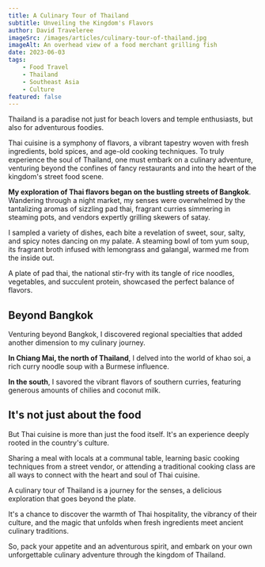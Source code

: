 ```yaml
---
title: A Culinary Tour of Thailand
subtitle: Unveiling the Kingdom's Flavors
author: David Traveleree
imageSrc: /images/articles/culinary-tour-of-thailand.jpg
imageAlt: An overhead view of a food merchant grilling fish
date: 2023-06-03
tags:
    - Food Travel
    - Thailand
    - Southeast Asia
    - Culture
featured: false
---
```


Thailand is a paradise not just for beach lovers and temple enthusiasts, but also for adventurous foodies.

Thai cuisine is a symphony of flavors, a vibrant tapestry woven with fresh ingredients, bold spices, and age-old cooking techniques. To truly experience the soul of Thailand, one must embark on a culinary adventure, venturing beyond the confines of fancy restaurants and into the heart of the kingdom's street food scene.

**My exploration of Thai flavors began on the bustling streets of Bangkok**. Wandering through a night market, my senses were overwhelmed by the tantalizing aromas of sizzling pad thai, fragrant curries simmering in steaming pots, and vendors expertly grilling skewers of satay.

I sampled a variety of dishes, each bite a revelation of sweet, sour, salty, and spicy notes dancing on my palate. A steaming bowl of tom yum soup, its fragrant broth infused with lemongrass and galangal, warmed me from the inside out.

A plate of pad thai, the national stir-fry with its tangle of rice noodles, vegetables, and succulent protein, showcased the perfect balance of flavors.

## Beyond Bangkok

Venturing beyond Bangkok, I discovered regional specialties that added another dimension to my culinary journey.

**In Chiang Mai, the north of Thailand**, I delved into the world of khao soi, a rich curry noodle soup with a Burmese influence.

**In the south**, I savored the vibrant flavors of southern curries, featuring generous amounts of chilies and coconut milk.

## It's not just about the food

But Thai cuisine is more than just the food itself. It's an experience deeply rooted in the country's culture.

Sharing a meal with locals at a communal table, learning basic cooking techniques from a street vendor, or attending a traditional cooking class are all ways to connect with the heart and soul of Thai cuisine.

A culinary tour of Thailand is a journey for the senses, a delicious exploration that goes beyond the plate.

It's a chance to discover the warmth of Thai hospitality, the vibrancy of their culture, and the magic that unfolds when fresh ingredients meet ancient culinary traditions.

So, pack your appetite and an adventurous spirit, and embark on your own unforgettable culinary adventure through the kingdom of Thailand.
